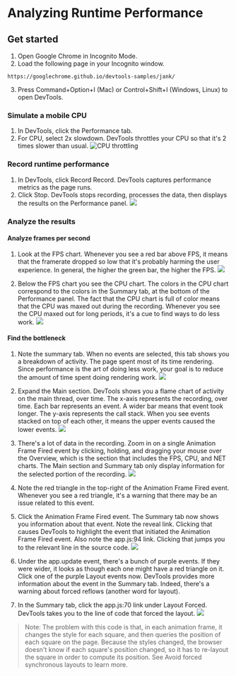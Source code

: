# Analyzing Runtime Performance

## Get started

1. Open Google Chrome in Incognito Mode.
2. Load the following page in your Incognito window.
```code
https://googlechrome.github.io/devtools-samples/jank/
```
3. Press Command+Option+I (Mac) or Control+Shift+I (Windows, Linux) to open DevTools.

### Simulate a mobile CPU
1. In DevTools, click the Performance tab.
2. For CPU, select 2x slowdown. DevTools throttles your CPU so that it's 2 times slower than usual.
![CPU throttling](https://developers.google.com/web/tools/chrome-devtools/evaluate-performance/imgs/throttling.svg?hl=zh-cn)

### Record runtime performance
1. In DevTools, click Record Record. DevTools captures performance metrics as the page runs.
2. Click Stop. DevTools stops recording, processes the data, then displays the results on the Performance panel.
![](https://developers.google.com/web/tools/chrome-devtools/evaluate-performance/imgs/results.png?hl=zh-cn)

### Analyze the results

#### Analyze frames per second
1. Look at the FPS chart. Whenever you see a red bar above FPS, it means that the framerate dropped so low that it's probably harming the user experience. In general, the higher the green bar, the higher the FPS.
![](https://developers.google.com/web/tools/chrome-devtools/evaluate-performance/imgs/fps-chart.svg?hl=zh-cn)

2. Below the FPS chart you see the CPU chart. The colors in the CPU chart correspond to the colors in the Summary tab, at the bottom of the Performance panel. The fact that the CPU chart is full of color means that the CPU was maxed out during the recording. Whenever you see the CPU maxed out for long periods, it's a cue to find ways to do less work.
![](https://developers.google.com/web/tools/chrome-devtools/evaluate-performance/imgs/cpu-summary.svg?hl=zh-cn)

#### Find the bottleneck
1. Note the summary tab. When no events are selected, this tab shows you a breakdown of activity. The page spent most of its time rendering. Since performance is the art of doing less work, your goal is to reduce the amount of time spent doing rendering work.
![](https://developers.google.com/web/tools/chrome-devtools/evaluate-performance/imgs/summary.svg?hl=zh-cn)

2. Expand the Main section. DevTools shows you a flame chart of activity on the main thread, over time. The x-axis represents the recording, over time. Each bar represents an event. A wider bar means that event took longer. The y-axis represents the call stack. When you see events stacked on top of each other, it means the upper events caused the lower events.
![](https://developers.google.com/web/tools/chrome-devtools/evaluate-performance/imgs/main.svg?hl=zh-cn)

3. There's a lot of data in the recording. Zoom in on a single Animation Frame Fired event by clicking, holding, and dragging your mouse over the Overview, which is the section that includes the FPS, CPU, and NET charts. The Main section and Summary tab only display information for the selected portion of the recording.
![](https://developers.google.com/web/tools/chrome-devtools/evaluate-performance/imgs/zoomed.png?hl=zh-cn)

4. Note the red triangle in the top-right of the Animation Frame Fired event. Whenever you see a red triangle, it's a warning that there may be an issue related to this event.

5. Click the Animation Frame Fired event. The Summary tab now shows you information about that event. Note the reveal link. Clicking that causes DevTools to highlight the event that initiated the Animation Frame Fired event. Also note the app.js:94 link. Clicking that jumps you to the relevant line in the source code.
![](https://developers.google.com/web/tools/chrome-devtools/evaluate-performance/imgs/animation-frame-fired.png?hl=zh-cn)

6. Under the app.update event, there's a bunch of purple events. If they were wider, it looks as though each one might have a red triangle on it. Click one of the purple Layout events now. DevTools provides more information about the event in the Summary tab. Indeed, there's a warning about forced reflows (another word for layout).

7. In the Summary tab, click the app.js:70 link under Layout Forced. DevTools takes you to the line of code that forced the layout.
![](https://developers.google.com/web/tools/chrome-devtools/evaluate-performance/imgs/forced-layout-src.png?hl=zh-cn)

> Note: The problem with this code is that, in each animation frame, it changes the style for each square, and then queries the position of each square on the page. Because the styles changed, the browser doesn't know if each square's position changed, so it has to re-layout the square in order to compute its position. See Avoid forced synchronous layouts to learn more.

